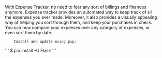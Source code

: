 With Expense Tracker, no need to fear any sort of billings and finances anymore. 
        Expense tracker provides an automated way to keep track of all the expenses you ever made.
        Moreover, it also provides a visually appealing way of helping you sort through them, and keep 
        your purchases in check. You can now compare your expenses over any category of expenses, or even sort them by date.

        Install and update using pip:
'''
$ pip install -U Flask
'''

